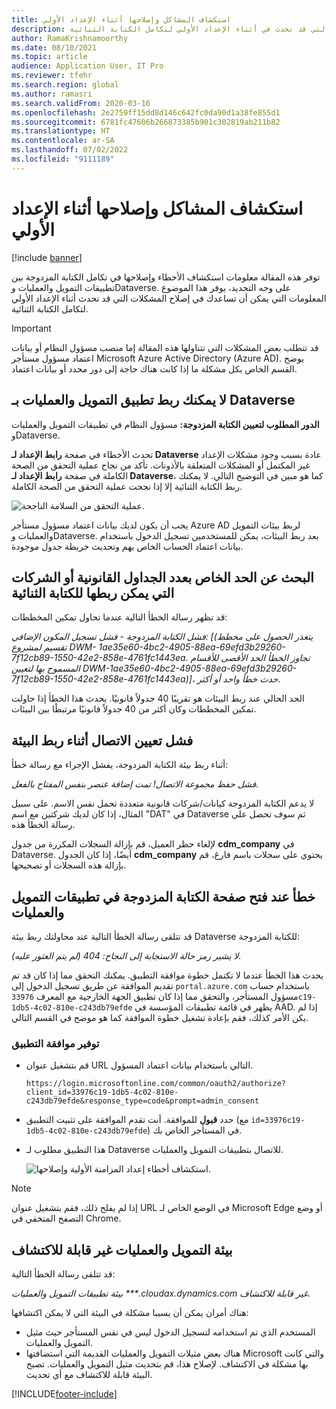 ```yaml
---
title: استكشاف المشاكل وإصلاحها أثناء الإعداد الأولي
description: توفر هذه المقالة المعلومات التي يمكن أن تساعدك على إصلاح المشكلات التي قد تحدث في أثناء الإعداد الأولي لتكامل الكتابة الثنائية.
author: RamaKrishnamoorthy
ms.date: 08/10/2021
ms.topic: article
audience: Application User, IT Pro
ms.reviewer: tfehr
ms.search.region: global
ms.author: ramasri
ms.search.validFrom: 2020-03-16
ms.openlocfilehash: 2e2759ff15dd8d146c642fc0da90d1a38fe855d1
ms.sourcegitcommit: 6781fc47606b266873385b901c302819ab211b82
ms.translationtype: HT
ms.contentlocale: ar-SA
ms.lasthandoff: 07/02/2022
ms.locfileid: "9111189"
---
```

# <a name="troubleshoot-issues-during-initial-setup"></a>استكشاف المشاكل وإصلاحها أثناء الإعداد الأولي

[!include [banner](../../includes/banner.md)]



توفر هذه المقالة معلومات استكشاف الأخطاء وإصلاحها في تكامل الكتابة المزدوجة بين تطبيقات التمويل والعمليات وDataverse. على وجه التحديد، يوفر هذا الموضوع المعلومات التي يمكن أن تساعدك في إصلاح المشكلات التي قد تحدث أثناء الإعداد الأولي لتكامل الكتابة الثنائية.

> [!IMPORTANT]
> قد تتطلب بعض المشكلات التي تتناولها هذه المقالة إما منصب مسؤول النظام أو بيانات اعتماد مسؤول مستأجر Microsoft Azure Active Directory (Azure AD). يوضح القسم الخاص بكل مشكلة ما إذا كانت هناك حاجة إلى دور محدد أو بيانات اعتماد.

## <a name="you-cant-link-a-finance-and-operations-app-to-dataverse"></a>لا يمكنك ربط تطبيق التمويل والعمليات بـ Dataverse

**الدور المطلوب لتعيين الكتابة المزدوجة:** مسؤول النظام في تطبيقات التمويل والعمليات وDataverse.

تحدث الأخطاء في صفحة **رابط الإعداد لـ Dataverse** عادة بسبب وجود مشكلات الإعداد غير المكتمل أو المشكلات المتعلقة بالأذونات. تأكد من نجاح عملية التحقق من الصحة الكاملة في صفحة **رابط الإعداد لـ Dataverse**، كما هو مبين في التوضيح التالي. لا يمكنك ربط الكتابة الثنائية إلا إذا نجحت عملية التحقق من الصحة الكاملة.

![عملية التحقق من السلامة الناجحة.](media/health_check.png)

يجب أن يكون لديك بيانات اعتماد مسؤول مستأجر Azure AD لربط بيئات التمويل والعمليات وDataverse. بعد ربط البيئات، يمكن للمستخدمين تسجيل الدخول باستخدام بيانات اعتماد الحساب الخاص بهم وتحديث خريطة جدول موجودة.

## <a name="find-the-limit-on-the-number-of-legal-tables-or-companies-that-can-be-linked-for-dual-write"></a>البحث عن الحد الخاص بعدد الجداول القانونية أو الشركات التي يمكن ربطها للكتابة الثنائية

قد تظهر رسالة الخطأ التالية عندما تحاول تمكين المخططات:

*فشل الكتابة المزدوجة - فشل تسجيل المكون الإضافي: [(يتعذر الحصول على مخطط تقسيم لمشروع DWM- 1ae35e60-4bc2-4905-88ea-69efd3b29260-7f12cb89-1550-42e2-858e-4761fc1443ea. تجاوز الخطأ الحد الأقصى للأقسام المسموح بها لتعيين DWM-1ae35e60-4bc2-4905-88ea-69efd3b29260-7f12cb89-1550-42e2-858e-4761fc1443ea)]، حدث خطأ واحد أو أكثر.*

الحد الحالي عند ربط البيئات هو تقريبًا 40 جدولاً قانونيًا. يحدث هذا الخطأ إذا حاولت تمكين المخططات وكان أكثر من 40 جدولاً قانونيًا مرتبطًا بين البيئات.

## <a name="connection-set-failed-while-linking-environment"></a>فشل تعيين الاتصال أثناء ربط البيئة

أثناء ربط بيئة الكتابة المزدوجة، يفشل الإجراء مع رسالة خطأ:

*فشل حفظ مجموعة الاتصال! تمت إضافة عنصر بنفس المفتاح بالفعل.*

لا يدعم الكتابة المزدوجة كيانات/شركات قانونية متعددة تحمل نفس الاسم. على سبيل المثال، إذا كان لديك شركتين مع اسم "DAT" في Dataverse ثم سوف تحصل على رسالة الخطأ هذه.

لإلغاء حظر العميل، قم بإزالة السجلات المكررة من جدول **cdm_company** في Dataverse. أيضًا، إذا كان الجدول **cdm_company** يحتوي على سجلات باسم فارغ، قم بإزالة هذه السجلات أو تصحيحها.

## <a name="error-when-opening-the-dual-write-page-in-finance-and-operations-apps"></a>خطأ عند فتح صفحة الكتابة المزدوجة في تطبيقات التمويل والعمليات

قد تتلقى رسالة الخطأ التالية عند محاولتك ربط بيئة Dataverse للكتابة المزدوجة:

*لا يشير رمز حالة الاستجابة إلى النجاح: 404 (لم يتم العثور عليه).*

يحدث هذا الخطأ عندما لا تكتمل خطوة موافقة التطبيق. يمكنك التحقق مما إذا كان قد تم تقديم الموافقة عن طريق تسجيل الدخول إلى `portal.azure.com` باستخدام حساب مسؤول المستأجر، والتحقق مما إذا كان تطبيق الجهة الخارجية مع المعرف `33976c19-1db5-4c02-810e-c243db79efde` يظهر في قائمة تطبيقات المؤسسة في AAD. إذا لم يكن الأمر كذلك، فقم بإعادة تشغيل خطوة الموافقة كما هو موضح في القسم التالي.

### <a name="providing-app-consent"></a>توفير موافقة التطبيق

+ قم بتشغيل عنوان URL التالي باستخدام بيانات اعتماد المسؤول.

    `https://login.microsoftonline.com/common/oauth2/authorize?client_id=33976c19-1db5-4c02-810e-c243db79efde&response_type=code&prompt=admin_consent`

+ حدد **قبول** للموافقة. أنت تقدم الموافقة على تثبيت التطبيق (مع `id=33976c19-1db5-4c02-810e-c243db79efde`) في المستأجر الخاص بك.
+ هذا التطبيق مطلوب لـ Dataverse للاتصال بتطبيقات التمويل والعمليات.

    ![استكشاف أخطاء إعداد المزامنة الأولية وإصلاحها.](media/Initial-sync-setup-troubleshooting-1.png)

> [!NOTE]
> إذا لم يفلح ذلك، فقم بتشغيل عنوان URL في الوضع الخاص لـ Microsoft Edge أو وضع التصفح المتخفي في Chrome.

## <a name="finance-and-operations-environment-is-not-discoverable"></a>بيئة التمويل والعمليات غير قابلة للاكتشاف

قد تتلقى رسالة الخطأ التالية:

*بيئة تطبيقات التمويل والعمليات \*\*\*.cloudax.dynamics.com غير قابلة للاكتشاف.*

هناك أمران يمكن أن يسببا مشكلة في البيئة التي لا يمكن اكتشافها:

+ المستخدم الذي تم استخدامه لتسجيل الدخول ليس في نفس المستأجر حيث مثيل التمويل والعمليات.
+ هناك بعض مثيلات التمويل والعمليات القديمة التي استضافتها Microsoft والتي كانت بها مشكلة في الاكتشاف. لإصلاح هذا، قم بتحديث مثيل التمويل والعمليات. تصبح البيئة قابلة للاكتشاف مع أي تحديث.

[!INCLUDE[footer-include](../../../../includes/footer-banner.md)]

